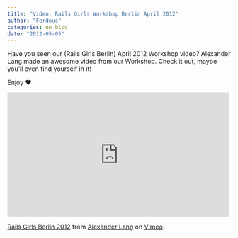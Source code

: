 ```yaml
---
title: "Video: Rails Girls Workshop Berlin April 2012"
author: "Ferdous"
categories: en blog
date: "2012-05-05"
---
```


Have you seen our (Rails Girls Berlin) April 2012 Workshop video? Alexander Lang made an awesome video from our Workshop. Check it out, maybe you’ll even find yourself in it!

Enjoy ♥️

<iframe src="https://player.vimeo.com/video/40852182?title=0&amp;byline=0&amp;portrait=0" frameborder="0" width="500" height="281"></iframe>

[Rails Girls Berlin 2012](http://vimeo.com/40852182) from [Alexander Lang](http://vimeo.com/langalex) on [Vimeo](http://vimeo.com).
